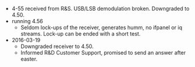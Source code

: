 
* 4-55 received from R&S. USB/LSB demodulation broken. Downgraded to 4.50.
* running 4.56 
    * Seldom lock-ups of the receiver, generates humm, no ifpanel or iq streams. Lock-up can be ended with a short test.
* 2016-03-19
    * Downgraded receiver to 4.50.
    * Informed R&D Customer Support, promised to send an answer after easter.



